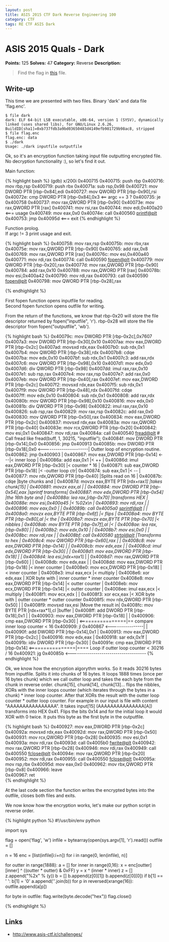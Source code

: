 ```yaml
---
layout: post
title: ASIS 2015 CTF Dark Reverse Engineering 100
category: CTF
tags: RE CTF ASIS Dark
---
```


# ASIS 2015 Quals - Dark
**Points:** 125
**Solves:** 47
**Category:** Reverse
**Description:**

> Find the flag in [this]({{site.url}}/assets/dark_aba92f5882a156452b18b895c722cea6) file.

## Write-up

This time we are presented with two files. Binary 'dark' and data file 'flag.enc'.

	$ file dark 
	dark: ELF 64-bit LSB executable, x86-64, version 1 (SYSV), dynamically linked (uses shared libs), for GNU/Linux 2.6.26, BuildID[sha1]=0xb737fdb3a9bd03650483d4149efb981729b98ac8, stripped
	$ file flag.enc 
	flag.enc: data
	$ ./dark 
	Usage: ./dark inputfile outputfile
 
Ok, so it's an encryption function taking input file outputting encrypted file.
No decryption functionality :), so let's find it out.  

Main function:  

{% highlight bash %}
(gdb) x/200i 0x400715
   0x400715:	push   rbp
   0x400716:	mov    rbp,rsp
   0x400719:	push   rbx
   0x40071a:	sub    rsp,0x98
   0x400721:	mov    DWORD PTR [rbp-0x84],edi
   0x400727:	mov    QWORD PTR [rbp-0x90],rsi
   0x40072e:	cmp    DWORD PTR [rbp-0x84],0x3  <== argc == 3 ?
   0x400735:	je     0x400758
   0x400737:	mov    rax,QWORD PTR [rbp-0x90]
   0x40073e:	mov    rax,QWORD PTR [rax]
   0x400741:	mov    rsi,rax
   0x400744:	mov    edi,0x400a20  <=== usage
   0x400749:	mov    eax,0x0
   0x40074e:	call   0x400560 <printf@plt>
   0x400753:	jmp    0x40095d  <=== exit
{% endhighlight %}

Function prolog.  
If argc != 3 print usage and exit.

{% highlight bash %}
   0x400758:	mov    rax,rsp
   0x40075b:	mov    rbx,rax
   0x40075e:	mov    rax,QWORD PTR [rbp-0x90]
   0x400765:	add    rax,0x8
   0x400769:	mov    rax,QWORD PTR [rax]
   0x40076c:	mov    esi,0x400a40
   0x400771:	mov    rdi,rax
   0x400774:	call   0x400590 <fopen@plt>
   0x400779:	mov    QWORD PTR [rbp-0x20],rax
   0x40077d:	mov    rax,QWORD PTR [rbp-0x90]
   0x400784:	add    rax,0x10
   0x400788:	mov    rax,QWORD PTR [rax]
   0x40078b:	mov    esi,0x400a42
   0x400790:	mov    rdi,rax
   0x400793:	call   0x400590 <fopen@plt>
   0x400798:	mov    QWORD PTR [rbp-0x28],rax

{% endhighlight %}

First fopen function opens inputfile for reading.  
Second fopen function opens outfile for writing.

From the return of the functions, we know that rbp-0x20 will store the file descriptor returned by fopen("inputfile", 'r').
rbp-0x28 will store the file descriptor from fopen("outputfile", 'wb').

{% highlight bash %}
   0x40079c:	mov    DWORD PTR [rbp-0x2c],0x7607  
   0x4007a3:	mov    DWORD PTR [rbp-0x30],0x10
   0x4007aa:	mov    eax,DWORD PTR [rbp-0x2c]
   0x4007ad:	movsxd rdx,eax
   0x4007b0:	sub    rdx,0x1
   0x4007b4:	mov    QWORD PTR [rbp-0x38],rdx
   0x4007b8:	cdqe   
   0x4007ba:	mov    edx,0x10
   0x4007bf:	sub    rdx,0x1
   0x4007c3:	add    rax,rdx
   0x4007c6:	mov    QWORD PTR [rbp-0x98],0x10
   0x4007d1:	mov    edx,0x0
   0x4007d6:	div    QWORD PTR [rbp-0x98]
   0x4007dd:	imul   rax,rax,0x10
   0x4007e1:	sub    rsp,rax
   0x4007e4:	mov    rax,rsp
   0x4007e7:	add    rax,0x0
   0x4007eb:	mov    QWORD PTR [rbp-0x40],rax
   0x4007ef:	mov    eax,DWORD PTR [rbp-0x2c]
   0x4007f2:	movsxd rdx,eax
   0x4007f5:	sub    rdx,0x1
   0x4007f9:	mov    QWORD PTR [rbp-0x48],rdx
   0x4007fd:	cdqe   
   0x4007ff:	mov    edx,0x10
   0x400804:	sub    rdx,0x1
   0x400808:	add    rax,rdx
   0x40080b:	mov    QWORD PTR [rbp-0x98],0x10
   0x400816:	mov    edx,0x0
   0x40081b:	div    QWORD PTR [rbp-0x98]
   0x400822:	imul   rax,rax,0x10
   0x400826:	sub    rsp,rax
   0x400829:	mov    rax,rsp
   0x40082c:	add    rax,0x0
   0x400830:	mov    QWORD PTR [rbp-0x50],rax
   0x400834:	mov    eax,DWORD PTR [rbp-0x2c]
   0x400837:	movsxd rdx,eax
   0x40083a:	mov    rax,QWORD PTR [rbp-0x40]
   0x40083e:	mov    rcx,QWORD PTR [rbp-0x20]
   0x400842:	mov    esi,0x1
   0x400847:	mov    rdi,rax
   0x40084a:	call   0x400540 <fread@plt>           # Call fread like fread(buff, 1, 30215, "inputfile");
   0x40084f:	mov    DWORD PTR [rbp-0x14],0x0
   0x400856:	jmp    0x400913
   0x40085b:	mov    DWORD PTR [rbp-0x18],0x0 <----------------------| Outter loop of encryption routine.
   0x400862:	jmp    0x400903                                        | 
   0x400867:	mov    eax,DWORD PTR [rbp-0x14] <---|< inner loop      |
   0x40086a:	add    eax,0x1                      |< ++              |
   0x40086d:	imul   eax,DWORD PTR [rbp-0x30]     |< counter * 16    |
   0x400871:	sub    eax,DWORD PTR [rbp-0x18]     |< -outter loop ctr|
   0x400874:	sub    eax,0x1                      |< --              |
   0x400877:	mov    rdx,QWORD PTR [rbp-0x40]     |Splits read on 16 |
   0x40087b:	cdqe                                |byte chunks and   |
   0x40087d:	movzx  eax,BYTE PTR [rdx+rax*1]     |takes chunk[15]   |
   0x400881:	movzx  eax,al                       |                  |
   0x400884:	mov    DWORD PTR [rbp-0x54],eax     |sprintf transforms|
   0x400887:	mov    edx,DWORD PTR [rbp-0x54]     |the 16th byte and |
   0x40088a:	lea    rax,[rbp-0x70]               |transforms HEX    |
   0x40088e:	mov    esi,0x400a45                 |< %02x\n          |
   0x400893:	mov    rdi,rax                      |                  |
   0x400896:	mov    eax,0x0                      |                  |
   0x40089b:	call   0x4005a0 <sprintf@plt>       |                  |
   0x4008a0:	movzx  eax,BYTE PTR [rbp-0x6f]      |< flips           |
   0x4008a4:	mov    BYTE PTR [rbp-0x80],al       |< the             |
   0x4008a7:	movzx  eax,BYTE PTR [rbp-0x70]      |< nibbles         |
   0x4008ab:	mov    BYTE PTR [rbp-0x7f],al       |<                 |
   0x4008ae:	lea    rax,[rbp-0x80]               |                  |
   0x4008b2:	mov    edx,0x10                     |                  |
   0x4008b7:	mov    esi,0x0                      |                  |
   0x4008bc:	mov    rdi,rax                      |                  |
   0x4008bf:	call   0x400580 <strtol@plt>        |Transforms to hex |
   0x4008c4:	mov    QWORD PTR [rbp-0x60],rax     |                  |
   0x4008c8:	mov    eax,DWORD PTR [rbp-0x14]     |                  |
   0x4008cb:	mov    edx,eax                      |                  |
   0x4008cd:	imul   edx,DWORD PTR [rbp-0x30]     |                  |
   0x4008d1:	mov    eax,DWORD PTR [rbp-0x18]     |                  |
   0x4008d4:	lea    esi,[rdx+rax*1]              |                  |
   0x4008d7:	mov    rax,QWORD PTR [rbp-0x60]     |                  |
   0x4008db:	mov    edx,eax                      |                  |
   0x4008dd:	mov    eax,DWORD PTR [rbp-0x18]     |< inner counter   |
   0x4008e0:	mov    ecx,DWORD PTR [rbp-0x18]     |< inner counter   |
   0x4008e3:	imul   eax,ecx                      |< multiply        |
   0x4008e6:	xor    edx,eax                      | XOR byte with    | inner counter * inner counter
   0x4008e8:	mov    eax,DWORD PTR [rbp-0x14]     |< outter counter  |
   0x4008eb:	mov    ecx,DWORD PTR [rbp-0x14]     |< outter counter  |
   0x4008ee:	imul   eax,ecx                      |< multiply        | 
   0x4008f1:	mov    ecx,edx                      |                  |
   0x4008f3:	xor    ecx,eax                      |< XOR byte with   | outter counter * outter counter
   0x4008f5:	mov    rdx,QWORD PTR [rbp-0x50]     |                  |
   0x4008f9:	movsxd rax,esi                      |Move the result in|
   0x4008fc:	mov    BYTE PTR [rdx+rax*1],cl      |buffer            |
   0x4008ff:	add    DWORD PTR [rbp-0x18],0x1     |                  |
   0x400903:	mov    eax,DWORD PTR [rbp-0x18]     |                  |
   0x400906:	cmp    eax,DWORD PTR [rbp-0x30]     | <================|== compare inner loop counter < 16
   0x400909:	jl     0x400867    <----------------|                  |
   0x40090f:	add    DWORD PTR [rbp-0x14],0x1                        |
   0x400913:	mov    eax,DWORD PTR [rbp-0x2c]                        |
   0x400916:	mov    edx,eax                                         |
   0x400918:	sar    edx,0x1f                                        |
   0x40091b:	idiv   DWORD PTR [rbp-0x30]                            |
   0x40091e:	cmp    eax,DWORD PTR [rbp-0x14]       <================|==== Loop if outter loop counter < 30216 / 16
   0x400921:	jg     0x40085b   <-------------------------------------
{% endhighlight %}

Ok, we know how the encryption algorythm works. So it reads 30216 bytes from inputfile. Splits it into chunks of 16 bytes.
It loops 1888 times (once per 16 bytes chunk) which we call outter loop and takes the each byte from the chunk in reverse order.
chunk[15], chunk[14], chunk[13]... flips the nibbles, XORs with the inner loops counter (which iterates through the bytes in a chunk) * inner loop counter.
After that XORs the result with the outter loop counter * outter loop counter.
For example in our input is file with content "AAAAAAAAAAAAAAAA". It takes input[15] (AAAAAAAAAAAAAAA[A]) transforms into HEX 0x41.
Flips the bits 0x14 and for the initial loop it would XOR with 0 twice. It puts this byte as the first byte in the outputfile.

{% highlight bash %}
   0x400927:	mov    eax,DWORD PTR [rbp-0x2c]
   0x40092a:	movsxd rdx,eax
   0x40092d:	mov    rax,QWORD PTR [rbp-0x50]
   0x400931:	mov    rcx,QWORD PTR [rbp-0x28]
   0x400935:	mov    esi,0x1
   0x40093a:	mov    rdi,rax
   0x40093d:	call   0x4005b0 <fwrite@plt>
   0x400942:	mov    rax,QWORD PTR [rbp-0x28]
   0x400946:	mov    rdi,rax
   0x400949:	call   0x400550 <fclose@plt>
   0x40094e:	mov    rax,QWORD PTR [rbp-0x20]
   0x400952:	mov    rdi,rax
   0x400955:	call   0x400550 <fclose@plt>
   0x40095a:	mov    rsp,rbx
   0x40095d:	mov    eax,0x0
   0x400962:	mov    rbx,QWORD PTR [rbp-0x8]
   0x400966:	leave  
   0x400967:	ret    
{% endhighlight %}

At the last code section the function writes the encrypted bytes into the outfile, closes both files and exits.

We now know how the encryption works, let's make our python script in reverse order.

{% highlight python %}
#!/usr/bin/env python

import sys

flag = open('flag', 'w')
infile = bytearray(open(sys.argv[1], 'r').read())
outfile = []

n = 16
enc = [list(infile[i:i+n]) for i in range(0, len(infile), n)]

for outter in range(1888):
	a = []
	for inner in range(0,16):
		x = enc[outter][inner] ^ ((outter * outter) & 0xFF)
		y = x ^ (inner * inner)
		z = []
		z.append("%2x" % (y))
		b = []
		b.append(z[0][1])
		b.append(z[0][0])
		if b[1] == ' ':
			b[1] = '0'
		a.append(''.join(b))
	for p in reversed(xrange(16)):
		outfile.append(a[p])

for byte in outfile:
	flag.write(byte.decode("hex"))
flag.close()

{% endhighlight %}

## Links

* <http://www.asis-ctf.ir/challenges/>

